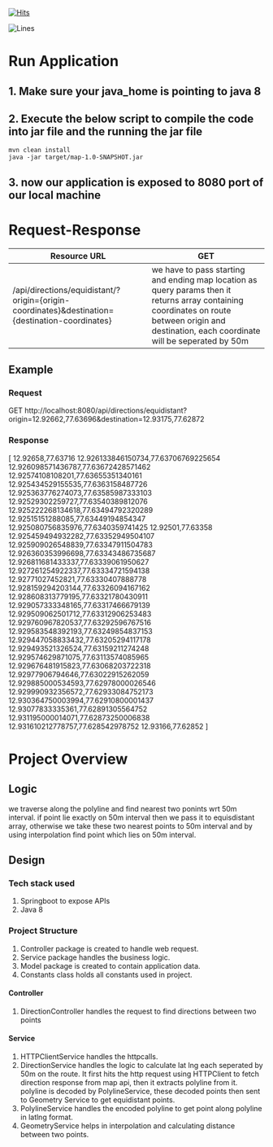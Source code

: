 [![Hits](https://hits.sh/github.com/mohitvijayv/map.svg)](https://hits.sh/github.com/mohitvijayv/map/)

![Lines](https://img.shields.io/tokei/lines/github/mohitvijayv/map)

# Run Application

## 1. Make sure your java_home is pointing to java 8
## 2. Execute the below script to compile the code into jar file and the running the jar file
```
mvn clean install
java -jar target/map-1.0-SNAPSHOT.jar
```
## 3. now our application is exposed to 8080 port of our local machine

# Request-Response

|Resource URL|GET|
|------------|-----|
|/api/directions/equidistant/?origin={origin-coordinates}&destination={destination-coordinates}| we have to pass starting and ending map location as query params then it returns array containing coordinates on route between origin and destination, each coordinate will be seperated by 50m

## Example
### Request
GET http://localhost:8080/api/directions/equidistant?origin=12.92662,77.63696&destination=12.93175,77.62872
### Response
[ 
12.92658,77.63716
12.926133846150734,77.63706769225654
12.926098571436787,77.63672428571462
12.92574108108201,77.63655351340161
12.925434529155535,77.6363158487726
12.925363776274073,77.63585987333103
12.92529302259727,77.63540389812076
12.925222268134618,77.63494792320289
12.92515151288085,77.63449194854347
12.925080756835976,77.6340359741425
12.92501,77.63358
12.925459494932282,77.63352949504107
12.925909026548839,77.63347911504783
12.926360353996698,77.63343486735687
12.926811681433337,77.63339061950627
12.927261254922337,77.63334721594138
12.92771027452821,77.63330407888778
12.928159294203144,77.63326094167162
12.928608313779195,77.63321780430911
12.929057333348165,77.63317466679139
12.929509062501712,77.63312906253483
12.929760967820537,77.63292596767516
12.929583548392193,77.63249854837153
12.929447058833432,77.63205294117178
12.929493521326524,77.63159211274248
12.929574629871075,77.63113574085965
12.929676481915823,77.63068203722318
12.92977906794646,77.63022915262059
12.929885000534593,77.62978000026546
12.929990932356572,77.62933084752173
12.930364750003994,77.62910800001437
12.93077833335361,77.62891305564752
12.931195000014071,77.62873250006838
12.931610212778757,77.628542978752
12.93166,77.62852
 ]

 # Project Overview

 ## Logic
 we traverse along the polyline and find nearest two ponints wrt 50m interval. if point lie exactly on 50m interval then we pass it to equisdistant array, otherwise we take these two nearest points to 50m interval and by using interpolation find point which lies on 50m interval.

## Design

 ### Tech stack used
 1. Springboot to expose APIs
 2. Java 8

 ### Project Structure
 1. Controller package is created to handle web request.
 2. Service package handles the business logic.
 3. Model package is created to contain application data.
 4. Constants class holds all constants used in project.

 #### Controller
 1. DirectionController handles the request to find directions between two points

 #### Service
 1. HTTPClientService handles the httpcalls.
 2. DirectionService handles the logic to calculate lat lng each seperated by 50m on the route. It first hits the http request using HTTPClient to fetch direction response from map api, then it extracts polyline from it. polyline is decoded by PolylineService, these decoded points then sent to Geometry Service to get equidistant points.
 3. PolylineService handles the encoded polyline to get point along polyline in latlng format.
 4. GeometryService helps in interpolation and calculating distance between two points.


